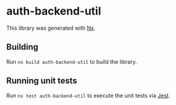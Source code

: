 # auth-backend-util

This library was generated with [Nx](https://nx.dev).

## Building

Run `nx build auth-backend-util` to build the library.

## Running unit tests

Run `nx test auth-backend-util` to execute the unit tests via [Jest](https://jestjs.io).

